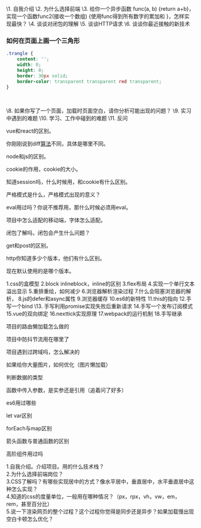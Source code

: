 \1. 自我介绍 
  \2. 为什么选择前端 
  \3. 给你一个异步函数 func(a, b) {return a+b}，实现一个函数func2(接收一个数组) {使用func得到所有数字的累加和 }，怎样实现最快？ 
  \4. 谈谈对闭包的理解 
  \5. 谈谈HTTP请求 
  \6. 谈谈你最近接触的新技术 

###   如何在页面上画一个三角形 

```css
.trangle {
	content: '';
	width: 0;
	height: 0;
	border: 30px solid;
	border-color: transparent transparent red transparent;
}
```

​	 

 \8. 如果你写了一个页面，加载时页面空白，请你分析可能出现的问题？ 
  \9. 实习中遇到的难题 
  \10. 学习、工作中碰到的难题 
  \11. 反问

 vue和react的区别。

 你刚刚说到diff[算法]()不同，具体是哪里不同。

 node和js的区别。

 cookie的作用，cookie的大小。

 知道session吗，什么时候用，和cookie有什么区别。

 严格模式是什么，严格模式出现的意义？

 eval用过吗？你说不推荐用，那什么时候必须用eval。

 项目中怎么适配的移动端，字体怎么适配。

 闭包了解吗，闭包会产生什么问题？

 get和post的区别。

 http你知道多少个版本，他们有什么区别。

 现在默认使用的是哪个版本。

1.css的盒模型 
 2.block  inlineblock，inline的区别 
 3.flex布局 
 4.实现一个单行文本溢出显示 
 5.重排重绘，如何减少 
 6.浏览器解析渲染过程 
 7.什么会阻塞浏览器的解析， 
 8.js的defer和async属性 
 9.浏览器缓存 
 10.es6的新特性 
 11.this的指向 
 12.手写一个bind 
 \13. 手写利用promise实现失败后重新请求 
 14.手写一个发布订阅模式 
 15.vue的双向绑定 
 16.nexttick实现原理 
 17.webpack的运行机制 
 18.手写继承

项目的路由懒加载怎么做的 

 项目中防抖节流用在哪里了 

 项目遇到过跨域吗，怎么解决的 

 如果给你大量图片，如何优化（图片懒加载） 

 判断数据的类型 

 函数中传入参数，是实参还是引用（追着问了好多） 

 es6用过哪些 

 let var区别 

 forEach与map区别 

 箭头函数与普通函数的区别 

 高阶组件用过吗

1.自我介绍。介绍项目。用的什么技术栈？  
2.为什么选择前端岗位？  
3.CSS了解吗？有哪些实现居中的方式？像水平居中，垂直居中，水平垂直居中这种怎么实现？  
4.知道的css的度量单位，一般用在哪种情况？（px，rpx，vh，vw，em，rem，甚至百分比）  
5.说一下渲染网页的整个过程？这个过程你觉得是同步还是异步？如果加载慢出现空白卡顿怎么优化？  